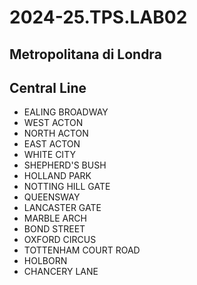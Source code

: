 # 2024-25.TPS.LAB02
## Metropolitana di Londra
## Central Line
- EALING BROADWAY
- WEST ACTON
- NORTH ACTON
- EAST ACTON
- WHITE CITY
- SHEPHERD'S BUSH
- HOLLAND PARK
- NOTTING HILL GATE
- QUEENSWAY
- LANCASTER GATE
- MARBLE ARCH
- BOND STREET
- OXFORD CIRCUS
- TOTTENHAM COURT ROAD
- HOLBORN
- CHANCERY LANE
